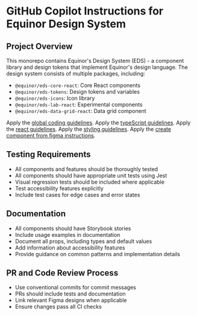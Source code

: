 # GitHub Copilot Instructions for Equinor Design System

## Project Overview

This monorepo contains Equinor's Design System (EDS) - a component library and design tokens that implement Equinor's design language. The design system consists of multiple packages, including:

- `@equinor/eds-core-react`: Core React components
- `@equinor/eds-tokens`: Design tokens and variables
- `@equinor/eds-icons`: Icon library
- `@equinor/eds-lab-react`: Experimental components
- `@equinor/eds-data-grid-react`: Data grid component

Apply the [global coding guidelines](./instructions/global-coding.instructions.md).
Apply the [typeScript guidelines](./instructions/ts.instructions.md).
Apply the [react guidelines](./instructions/react.instructions.md).
Apply the [styling guidelines](./instructions/styling.instructions.md).
Apply the [create component from figma instructions](./instructions/figma.instructions.md).

## Testing Requirements

- All components and features should be thoroughly tested
- All components should have appropriate unit tests using Jest
- Visual regression tests should be included where applicable
- Test accessibility features explicitly
- Include test cases for edge cases and error states

## Documentation

- All components should have Storybook stories
- Include usage examples in documentation
- Document all props, including types and default values
- Add information about accessibility features
- Provide guidance on common patterns and implementation details

## PR and Code Review Process

- Use conventional commits for commit messages
- PRs should include tests and documentation
- Link relevant Figma designs when applicable
- Ensure changes pass all CI checks
